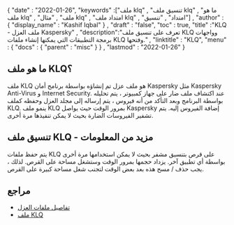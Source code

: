 {
  "date" : "2022-01-26",
  "keywords" :["ملف klq" , "تنسيق ملف klq" , "ما هو ملف klq" , "ملف" , "مثال klq" , "امتداد ملف klq" , "امتداد" , "تنسيق"] ,
  "author" : {
    "display_name" : "Kashif Iqbal"
} ,
  "draft" : "false",
  "toc" : true,
  "title" :"KLQ - ملف العزل Kaspersky" ,
  "description":"تعرف على تنسيق ملف KLQ وواجهات برمجة التطبيقات التي يمكنها إنشاء ملفات KLQ وفتحها." ,
  "linktitle" : "KLQ",
  "menu" : {
    "docs" : {
      "parent" : "misc"
}
} ,
  "lastmod" : "2022-01-26"
}

## ما هو ملف KLQ؟

ملف KLQ هو ملف عزل تم إنشاؤه بواسطة برنامج أمان Kaspersky مثل Kaspersky Anti-Virus و Internet Security. عند اكتشاف ملف ضار على جهاز كمبيوتر ، يتم تحليله بواسطة البرنامج وبعد التأكد من أنه فيروس ، يتم إرساله إلى مجلد العزل وحفظه كملف KLQ. ينمو ملف KLQ بمرور الوقت حيث يواصل Kaspersky إضافة الفيروس إليه. يتم تشفير الفيروسات الضارة بحيث لا يمكن تنفيذها مرة أخرى.

## تنسيق ملف KLQ - مزيد من المعلومات

يتم حفظ ملفات KLQ على قرص بتنسيق مشفر بحيث لا يمكن استخدامها مرة أخرى بواسطة أي تطبيق آخر. يزداد حجمها بمرور الوقت وستشغل مساحة على القرص. لذلك ، يجب حذف / مسح هذه بعد بعض الوقت لتجنب شغل مساحة كبيرة على القرص.

## مراجع

* [تفاصيل ملفات العزل](https://forum.kaspersky.com/)
* [ملف KLQ](https://forum.kaspersky.com/?q=klq%20file)


